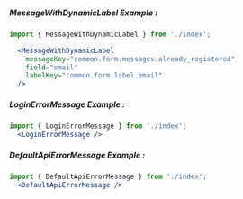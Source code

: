 ##### MessageWithDynamicLabel Example :
```jsx
import { MessageWithDynamicLabel } from './index';

  <MessageWithDynamicLabel
    messageKey="common.form.messages.already_registered"
    field="email"
    labelKey="common.form.label.email"
  />
```

##### LoginErrorMessage Example :
```jsx
import { LoginErrorMessage } from './index';
  <LoginErrorMessage />
```


##### DefaultApiErrorMessage Example :
```jsx
import { DefaultApiErrorMessage } from './index';
  <DefaultApiErrorMessage />
```